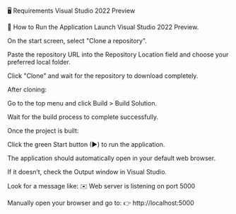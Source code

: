 🖥 Requirements
Visual Studio 2022 Preview

🚀 How to Run the Application
Launch Visual Studio 2022 Preview.

On the start screen, select "Clone a repository".

Paste the repository URL into the Repository Location field and choose your preferred local folder.

Click "Clone" and wait for the repository to download completely.

After cloning:

Go to the top menu and click Build > Build Solution.

Wait for the build process to complete successfully.

Once the project is built:

Click the green Start button (▶) to run the application.

The application should automatically open in your default web browser.

If it doesn’t, check the Output window in Visual Studio.

Look for a message like:
✉️ Web server is listening on port 5000

Manually open your browser and go to:
👉 http://localhost:5000

